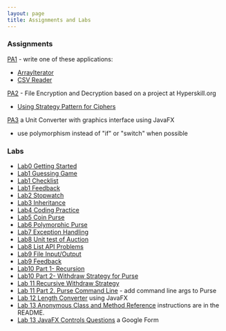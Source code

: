 ```yaml
---
layout: page
title: Assignments and Labs
---
```


### Assignments 

[PA1](assignments/PA1) - write one of these applications:
   * [ArrayIterator](assignments/PA1-Arrayiterator.pdf)
   * [CSV Reader](assignments/PA1-CSVReader.pdf)

[PA2](assignments/PA2-Encryption) - File Encryption and Decryption based on a project at Hyperskill.org
   * [Using Strategy Pattern for Ciphers](assignments/Encryption-Strategy)

[PA3](assignments/PA3-UnitConverter.pdf) a Unit Converter with graphics interface using JavaFX
   * use polymorphism instead of "if" or "switch" when possible

### Labs

* [Lab0 Getting Started](labs/Lab0-Getting-Started.doc)
* [Lab1 Guessing Game](labs/Lab1-Guessing-Game.pdf)
* [Lab1 Checklist](labs/Lab1-checklist.md)
* [Lab1 Feedback](labs/Lab1-feedback.md)
* [Lab2 Stopwatch](labs/Lab2-Stopwatch.pdf)
* [Lab3 Inheritance](labs/Lab3-Inheritance.pdf)
* [Lab4 Coding Practice](labs/Lab4-coding.md)
* [Lab5 Coin Purse](labs/Lab5-CoinPurse.pdf)
* [Lab6 Polymorphic Purse](labs/Lab6-PolymorphicPurse.pdf)
* [Lab7 Exception Handling](labs/Lab7)
* [Lab8 Unit test of Auction](labs/Lab8-AuctionTest.pdf)
* [Lab8 List API Problems](labs/Lab8-List-API.md)
* [Lab9 File Input/Output](labs/Lab9-IO.pdf)
* [Lab9 Feedback](feedback/Lab9-Feedback.md)
* [Lab10 Part 1- Recursion](labs/Lab10)
* [Lab10 Part 2- Withdraw Strategy for Purse](labs/Lab10-Purse-with-Strategy.pdf)
* [Lab 11 Recursive Withdraw Strategy](labs/Lab11-Recursive-Withdraw-Strategy.pdf)
* [Lab 11 Part 2. Purse Command Line](labs/lab11-Purse-CLI) - add command line args to Purse
* [Lab 12 Length Converter](labs/Lab12-LengthConverter.pdf) using JavaFX
* [Lab 13 Anonymous Class and Method Reference](https://forms.gle/ssMUAfTFdCKr8C629) instructions are in the README.
* [Lab 13 JavaFX Controls Questions](https://forms.gle/ssMUAfTFdCKr8C629) a Google Form


